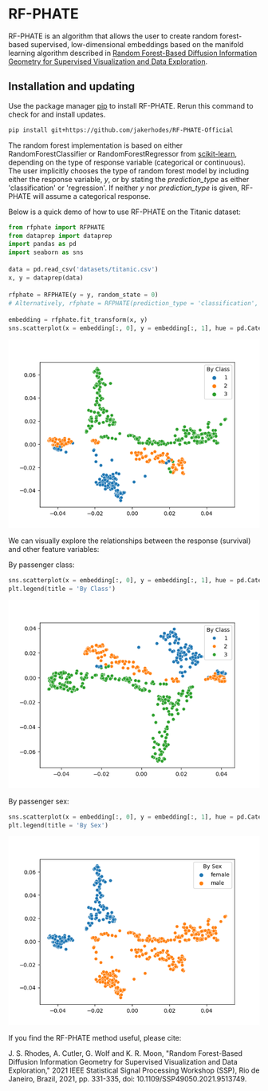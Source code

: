 # RF-PHATE

RF-PHATE is an algorithm that allows the user to create random forest-based supervised, low-dimensional embeddings based on the 
manifold learning algorithm described in 
[Random Forest-Based Diffusion Information Geometry for Supervised Visualization and Data Exploration](https://ieeexplore.ieee.org/document/9513749).

## Installation and updating
Use the package manager [pip](https://pip.pypa.io/en/stable/) to install RF-PHATE.
Rerun this command to check for and install  updates.
```bash
pip install git+https://github.com/jakerhodes/RF-PHATE-Official
```

The random forest implementation is based on either RandomForestClassifier or RandomForestRegressor from [scikit-learn](https://scikit-learn.org/stable/), depending on the type of response variable (categorical or continuous). The user implicitly chooses the type of random forest model by including either the response variable, $y$, or by stating the *prediction_type* as either 'classification' or 'regression'. If neither $y$ nor *prediction_type* is given, RF-PHATE will assume a categorical response.

Below is a quick demo of how to use RF-PHATE on the Titanic dataset:

```python
from rfphate import RFPHATE
from dataprep import dataprep
import pandas as pd
import seaborn as sns

data = pd.read_csv('datasets/titanic.csv')
x, y = dataprep(data)

rfphate = RFPHATE(y = y, random_state = 0)
# Alternatively, rfphate = RFPHATE(prediction_type = 'classification', random_state = 0)

embedding = rfphate.fit_transform(x, y)
sns.scatterplot(x = embedding[:, 0], y = embedding[:, 1], hue = pd.Categorical(data.iloc[:, 0]))

```
![](figures/titanic.png)

We can visually explore the relationships between the response (survival) and other feature variables:

By passenger class:
```python
sns.scatterplot(x = embedding[:, 0], y = embedding[:, 1], hue = pd.Categorical(data.iloc[:, 1]))
plt.legend(title = 'By Class')
```
![](figures/titanic_class.png)


By passenger sex:
```python
sns.scatterplot(x = embedding[:, 0], y = embedding[:, 1], hue = pd.Categorical(data.iloc[:, 2]))
plt.legend(title = 'By Sex')
```
![](figures/titanic_sex.png)

If you find the RF-PHATE method useful, please cite:

J. S. Rhodes, A. Cutler, G. Wolf and K. R. Moon, "Random Forest-Based Diffusion Information Geometry for Supervised Visualization and Data Exploration," 2021 IEEE Statistical Signal Processing Workshop (SSP), Rio de Janeiro, Brazil, 2021, pp. 331-335, doi: 10.1109/SSP49050.2021.9513749.